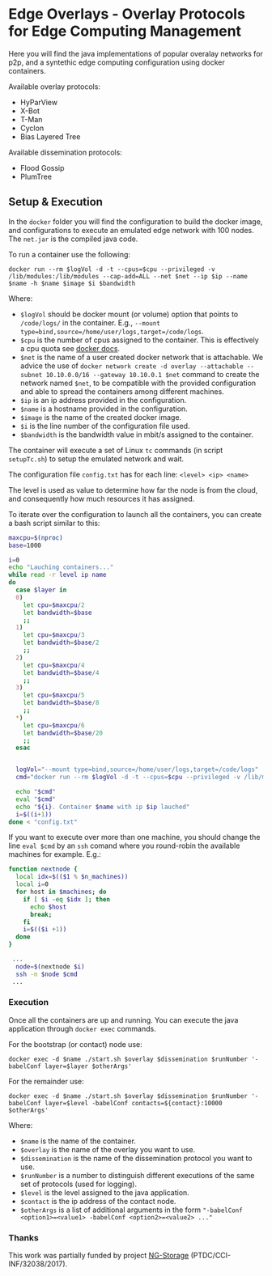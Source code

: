 # Edge Overlays - Overlay Protocols for Edge Computing Management

Here you will find the java implementations of popular overalay networks for p2p, and a syntethic edge computing configuration using docker containers.

Available overlay protocols:
- HyParView
- X-Bot
- T-Man
- Cyclon
- Bias Layered Tree

Available dissemination protocols:
- Flood Gossip
- PlumTree

## Setup & Execution
In the ``docker`` folder you will find the configuration to build the docker image, and configurations to execute an emulated edge network with 100 nodes.
The ``net.jar`` is the compiled java code.

To run a container use the following:
```
docker run --rm $logVol -d -t --cpus=$cpu --privileged -v /lib/modules:/lib/modules --cap-add=ALL --net $net --ip $ip --name $name -h $name $image $i $bandwidth
```

Where:
- ``$logVol`` should be docker mount (or volume) option that points to ``/code/logs/`` in the container. 
E.g., ``--mount type=bind,source=/home/user/logs,target=/code/logs``.
- ``$cpu`` is the number of cpus assigned to the container. This is effectively a cpu quota see [docker docs](https://docs.docker.com/config/containers/resource_constraints/#cpu).
- ``$net`` is the name of a user created docker network that is attachable. 
We advice the use of ``docker network create -d overlay --attachable --subnet 10.10.0.0/16 --gateway 10.10.0.1 $net`` command to create the  network named ``$net``, to be compatible with the provided configuration and able to spread the containers among different machines.
- ``$ip`` is an ip address provided in the configuration.
- ``$name`` is a hostname provided in the configuration.
- ``$image`` is the name of the created docker image.
- ``$i`` is the line number of the configuration file used.
- ``$bandwidth`` is the bandwidth value in mbit/s assigned to the container.

The container will execute a set of Linux ``tc`` commands (in script ``setupTc.sh``) to setup the emulated network and wait.

The configuration file ``config.txt`` has for each line:
``<level> <ip> <name>``

The level is used as value to determine how far the node is from the cloud, and consequently how much resources it has assigned.


To iterate over the configuration to launch all the containers, you can create a bash script similar to this:
```sh
maxcpu=$(nproc)
base=1000

i=0
echo "Lauching containers..."
while read -r level ip name
do
  case $layer in
  0)
    let cpu=$maxcpu/2
    let bandwidth=$base
    ;;
  1)
    let cpu=$maxcpu/3
    let bandwidth=$base/2
    ;;
  2)
    let cpu=$maxcpu/4
    let bandwidth=$base/4
    ;;
  3)
    let cpu=$maxcpu/5
    let bandwidth=$base/8
    ;;
  *)
    let cpu=$maxcpu/6
    let bandwidth=$base/20
    ;;
  esac


  logVol="--mount type=bind,source=/home/user/logs,target=/code/logs"
  cmd="docker run --rm $logVol -d -t --cpus=$cpu --privileged -v /lib/modules:/lib/modules --cap-add=ALL --net $net --ip $ip --name $name -h $name $image $i $bandwidth"

  echo "$cmd"
  eval "$cmd"
  echo "${i}. Container $name with ip $ip lauched"
  i=$((i+1))
done < "config.txt"
```

If you want to execute over more than one machine, you should change the line ``eval $cmd`` by an ``ssh`` comand where you round-robin the available machines for example.
E.g.:
```sh
function nextnode {
  local idx=$(($1 % $n_machines))
  local i=0
  for host in $machines; do
    if [ $i -eq $idx ]; then
      echo $host
      break;
    fi
    i=$(($i +1))
  done
}

 ...
  node=$(nextnode $i)
  ssh -n $node $cmd
 ...
```


### Execution
Once all the containers are up and running. You can execute the java application through ``docker exec`` commands.

For the bootstrap (or contact) node use:
```
docker exec -d $name ./start.sh $overlay $dissemination $runNumber '-babelConf layer=$layer $otherArgs'
```

For the remainder use:
```
docker exec -d $name ./start.sh $overlay $dissemination $runNumber '-babelConf layer=$level -babelConf contacts=${contact}:10000 $otherArgs'
```

Where:
- ``$name`` is the name of the container.
- ``$overlay`` is the name of the overlay you want to use.
- ``$dissemination`` is the name of the dissemination protocol you want to use.
- ``$runNumber`` is a number to distinguish different executions of the same set of protocols (used for logging).
- ``$level`` is the level assigned to the java application.
- ``$contact`` is the ip address of the contact node.
- ``$otherArgs`` is a list of additional arguments in the form ``"-babelConf <option1>=<value1> -babelConf <option2>=<value2> ..."``

### Thanks
This work was partially funded by project [NG-Storage](https://asc.di.fct.unl.pt/~jleitao/ngstorage.php) (PTDC/CCI-INF/32038/2017).

